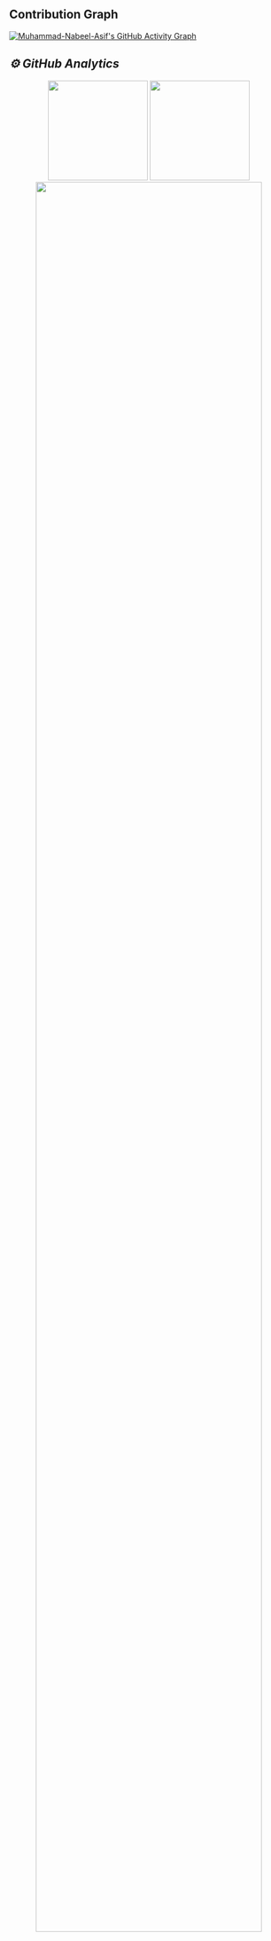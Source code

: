 ## Contribution Graph
[![Muhammad-Nabeel-Asif's GitHub Activity Graph](https://activity-graph.herokuapp.com/graph?username=Muhammad-Nabeel-Asif&theme=react-dark)](https://github.com/Muhammad-Nabeel-Asif)
<h2><i>⚙️ GitHub Analytics</i></h2>
<p align="center">
<img height="180em" src="https://github-readme-stats.vercel.app/api?username=Muhammad-Nabeel-Asif&show_icons=true&theme=algolia&include_all_commits=true&count_private=true"/>
<img height="180em" src="https://github-readme-stats-eight-theta.vercel.app/api/top-langs/?username=Muhammad-Nabeel-Asif&layout=compact&langs_count=8&theme=algolia" />
<img width="90%" src="https://github-readme-streak-stats.herokuapp.com/?user=Muhammad-Nabeel-Asif&show_icons=true&locale=en&layout=demo&theme=merko&hide_border=true" />

